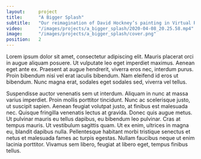 ```yaml
---
layout:     project
title:      "A Bigger Splash"
subtitle:   "Our reimagination of David Hockney’s painting in Virtual Reality."
video:      "/images/projects/a_bigger_splash/2020-04-08_20.25.58.mp4"
image:      "/images/projects/a_bigger_splash/cover.png"
position:   2
---
```


Lorem ipsum dolor sit amet, consectetur adipiscing elit. Mauris placerat orci in augue aliquam posuere. Ut vulputate leo eget imperdiet maximus. Aenean eget ante ex. Praesent at augue hendrerit, viverra eros nec, interdum purus. Proin bibendum nisi vel erat iaculis bibendum. Nam eleifend id eros ut bibendum. Nunc magna erat, sodales eget sodales sed, viverra vel tellus.

Suspendisse auctor venenatis sem ut interdum. Aliquam in nunc at massa varius imperdiet. Proin mollis porttitor tincidunt. Nunc ac scelerisque justo, ut suscipit sapien. Aenean feugiat volutpat justo, at finibus est malesuada nec. Quisque fringilla venenatis lectus at gravida. Donec quis augue metus. Ut pulvinar mauris eu tellus dapibus, eu bibendum leo pulvinar. Cras at tempus mauris. Ut vestibulum sagittis quam. Ut ex enim, ultrices in magna eu, blandit dapibus nulla. Pellentesque habitant morbi tristique senectus et netus et malesuada fames ac turpis egestas. Nullam faucibus neque ut enim lacinia porttitor. Vivamus sem libero, feugiat at libero eget, tempus finibus tellus.